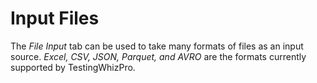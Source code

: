 # Input Files

The _File Input_ tab can be used to take many formats of files as an input source. _Excel, CSV, JSON, Parquet, _and_ AVRO_ are the formats currently supported by TestingWhizPro.

